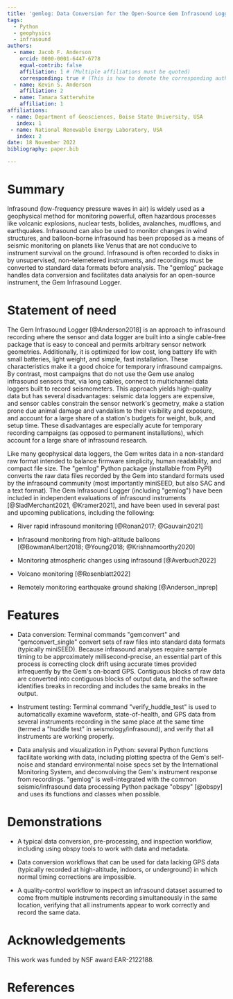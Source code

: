 ```yaml
---
title: 'gemlog: Data Conversion for the Open-Source Gem Infrasound Logger'
tags:
  - Python
  - geophysics
  - infrasound
authors:
  - name: Jacob F. Anderson
    orcid: 0000-0001-6447-6778
    equal-contrib: false
    affiliation: 1 # (Multiple affiliations must be quoted)
    corresponding: true # (This is how to denote the corresponding author)
  - name: Kevin S. Anderson
    affiliation: 2
  - name: Tamara Satterwhite
    affiliation: 1
affiliations:
 - name: Department of Geosciences, Boise State University, USA
   index: 1
 - name: National Renewable Energy Laboratory, USA
   index: 2
date: 18 November 2022
bibliography: paper.bib

---
```


# Summary

Infrasound (low-frequency pressure waves in air) is widely used as a geophysical method for monitoring powerful, often hazardous processes like volcanic explosions, nuclear tests, bolides, avalanches, mudflows, and earthquakes. Infrasound can also be used to monitor changes in wind structures, and balloon-borne infrasound has been proposed as a means of seismic monitoring on planets like Venus that are not conducive to instrument survival on the ground. Infrasound is often recorded to disks in by unsupervised, non-telemetered instruments, and recordings must be converted to standard data formats before analysis. The "gemlog" package handles data conversion and facilitates data analysis for an open-source instrument, the Gem Infrasound Logger.

# Statement of need
The Gem Infrasound Logger [@Anderson2018] is an approach to infrasound recording where the sensor and data logger are built into a single cable-free package that is easy to conceal and permits arbitrary sensor network geometries. Additionally, it is optimized for low cost, long battery life with small batteries, light weight, and simple, fast installation. These characteristics make it a good choice for temporary infrasound campaigns. By contrast, most campaigns that do not use the Gem use analog infrasound sensors that, via long cables, connect to multichannel data loggers built to record seismometers. This approach yields high-quality data but has several disadvantages: seismic data loggers are expensive, and sensor cables constrain the sensor network's geometry, make a station prone due animal damage and vandalism to their visibility and exposure, and account for a large share of a station's budgets for weight, bulk, and setup time. These disadvantages are especially acute for temporary recording campaigns (as opposed to permanent installations), which account for a large share of infrasound research.

Like many geophysical data loggers, the Gem writes data in a non-standard raw format intended to balance firmware simplicity, human readability, and compact file size. The "gemlog" Python package (installable from PyPI) converts the raw data files recorded by the Gem into standard formats used by the infrasound community (most importantly miniSEED, but also SAC and a text format). The Gem Infrasound Logger (including "gemlog") have been included in independent evaluations of infrasound instruments [@SladMerchant2021, @Kramer2021], and have been used in several past and upcoming publications, including the following:

- River rapid infrasound monitoring [@Ronan2017; @Gauvain2021]

- Infrasound monitoring from high-altitude balloons [@BowmanAlbert2018; @Young2018; @Krishnamoorthy2020]

- Monitoring atmospheric changes using infrasound [@Averbuch2022]

- Volcano monitoring [@Rosenblatt2022]

- Remotely monitoring earthquake ground shaking [@Anderson_inprep]

# Features
- Data conversion: Terminal commands "gemconvert" and "gemconvert_single" convert sets of raw files into standard data formats (typically miniSEED). Because infrasound analyses require sample timing to be approximately millisecond-precise, an essential part of this process is correcting clock drift using accurate times provided infrequently by the Gem's on-board GPS. Contiguous blocks of raw data are converted into contiguous blocks of output data, and the software identifies breaks in recording and includes the same breaks in the output.

- Instrument testing: Terminal command "verify_huddle_test" is used to automatically examine waveform, state-of-health, and GPS data from several instruments recording in the same place at the same time (termed a "huddle test" in seismology/infrasound), and verify that all instruments are working properly.

- Data analysis and visualization in Python: several Python functions facilitate working with data, including plotting spectra of the Gem's self-noise and standard environmental noise specs set by the International Monitoring System, and deconvolving the Gem's instrument response from recordings. "gemlog" is well-integrated with the common seismic/infrasound data processing Python package "obspy" [@obspy] and uses its functions and classes when possible.


# Demonstrations

- A typical data conversion, pre-processing, and inspection workflow, including using obspy tools to work with data and metadata.

- Data conversion workflows that can be used for data lacking GPS data (typically recorded at high-altitude, indoors, or underground) in which normal timing corrections are impossible.

- A quality-control workflow to inspect an infrasound dataset assumed to come from multiple instruments recording simultaneously in the same location, verifying that all instruments appear to work correctly and record the same data.

# Acknowledgements
This work was funded by NSF award EAR-2122188. 

# References